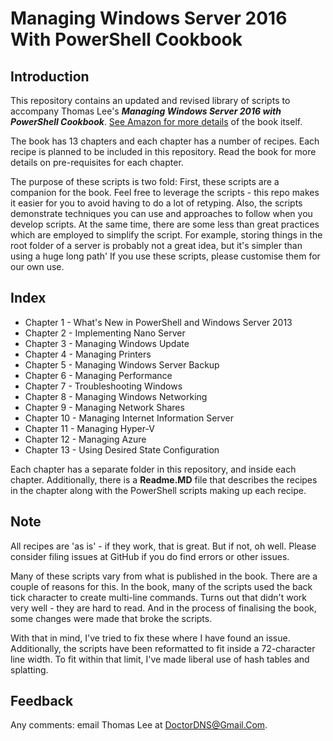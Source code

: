 # Managing Windows Server 2016 With PowerShell Cookbook

## Introduction

This repository contains an updated and revised library of scripts to accompany Thomas Lee's **_Managing Windows Server 2016 with PowerShell Cookbook_**.
[See Amazon for more details](https://www.amazon.co.uk/Windows-Server-Automation-PowerShell-Cookbook/dp/1787122042/ref=sr_1_cc_2?s=aps&ie=UTF8&qid=1506953050&sr=1-2-catcorr) of the book itself.

The book has 13 chapters and each chapter has a number of recipes.
Each recipe is planned to be included in this repository.
Read the book for more details on pre-requisites for each chapter.

The purpose of these scripts is two fold:
First, these scripts are a companion for the book.
Feel free to leverage the scripts - this repo makes it easier for you to avoid having to do a lot of retyping.
Also, the scripts demonstrate techniques you can use and approaches to follow when you develop scripts.
At the same time, there are some less than great practices which are employed to simplify the script.
For example, storing things in the root folder of a server is probably not a great idea, but it's simpler than using a huge long path'
If you use these scripts, please customise them for our own use.

## Index

- Chapter 1  - What's New in PowerShell and Windows Server 2013
- Chapter 2  - Implementing Nano Server
- Chapter 3  - Managing Windows Update
- Chapter 4  - Managing Printers
- Chapter 5  - Managing Windows Server Backup  
- Chapter 6  - Managing Performance
- Chapter 7  - Troubleshooting Windows
- Chapter 8  - Managing Windows Networking
- Chapter 9  - Managing Network Shares
- Chapter 10 - Managing Internet Information Server
- Chapter 11 - Managing Hyper-V
- Chapter 12 - Managing Azure  
- Chapter 13 - Using Desired State Configuration

Each chapter has a separate folder in this repository, and inside each chapter.
Additionally, there is a **Readme.MD** file that describes the recipes in the chapter along with the PowerShell scripts making up each recipe.

## Note

All recipes are 'as is' - if they work, that is great.
But if not, oh well. 
Please consider filing issues at GitHub if you do find errors or other issues.

Many of these scripts vary from what is published in the book.
There are a couple of reasons for this.
In the book, many of the scripts used the back tick character to create multi-line commands.
Turns out that didn't work very well - they are hard to read.
And in the process of finalising the book, some changes were made that broke the scripts.

With that in mind, I've tried to fix these where I have found an issue.
Additionally, the scripts have been reformatted to fit inside a 72-character line width.
To fit within that limit, I've made liberal use of hash tables and splatting.

## Feedback

Any comments: email Thomas Lee at DoctorDNS@Gmail.Com.

